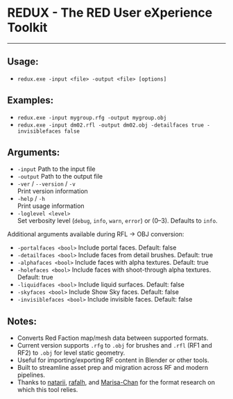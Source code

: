 ﻿# REDUX - The RED User eXperience Toolkit
------

Usage:
------
- `redux.exe -input <file> -output <file> [options]`

Examples:  
------
- `redux.exe -input mygroup.rfg -output mygroup.obj`
- `redux.exe -input dm02.rfl -output dm02.obj -detailfaces true -invisiblefaces false`
 
Arguments:
------
- `-input`     Path to the input file
- `-output`    Path to the output file
- `-ver` / `--version` / `-v`  
              Print version information
- `-help` / `-h`  
              Print usage information
- `-loglevel <level>`  
              Set verbosity level (`debug`, `info`, `warn`, `error`) or (0–3). Defaults to `info`.

Additional arguments available during RFL → OBJ conversion:
- `-portalfaces <bool>`      Include portal faces. Default: false
- `-detailfaces <bool>`      Include faces from detail brushes. Default: true
- `-alphafaces <bool>`       Include faces with alpha textures. Default: true
- `-holefaces <bool>`        Include faces with shoot-through alpha textures. Default: true
- `-liquidfaces <bool>`      Include liquid surfaces. Default: false
- `-skyfaces <bool>`         Include Show Sky faces. Default: false
- `-invisiblefaces <bool>`   Include invisible faces. Default: false

Notes:  
------
- Converts Red Faction map/mesh data between supported formats.
- Current version supports `.rfg` to `.obj` for brushes and `.rfl` (RF1 and RF2) to `.obj` for level static geometry.
- Useful for importing/exporting RF content in Blender or other tools.
- Built to streamline asset prep and migration across RF and modern pipelines.
- Thanks to [natarii](https://github.com/natarii), [rafalh](https://github.com/rafalh/rf-reversed), and [Marisa-Chan](https://github.com/Marisa-Chan/RF2_rfl_rfc) for the format research on which this tool relies.
